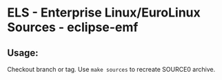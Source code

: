 # ELS - Enterprise Linux/EuroLinux Sources - eclipse-emf
 
## Usage:
  Checkout branch or tag. Use `make sources` to recreate  SOURCE0 archive.
